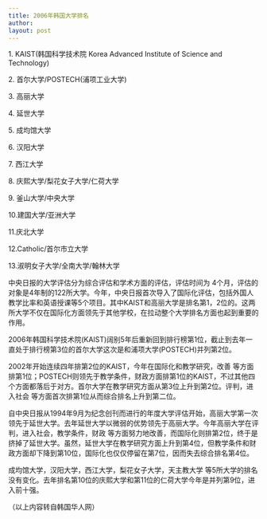 ```yaml
---
title: 2006年韩国大学排名 
author:
layout: post
---
```

<p>1. KAIST(韩国科学技术院 Korea Advanced Institute of Science and Technology)</p>
<p>2. 首尔大学/POSTECH(浦项工业大学)</p>
<p>3. 高丽大学</p>
<p>4. 延世大学</p>
<p>5. 成均馆大学</p>
<p>6. 汉阳大学</p>
<p>7. 西江大学</p>
<p>8. 庆熙大学/梨花女子大学/仁荷大学</p>
<p>9. 釜山大学/中央大学</p>
<p>10.建国大学/亚洲大学</p>
<p>11.庆北大学</p>
<p>12.Catholic/首尔市立大学</p>
<p>13.淑明女子大学/全南大学/翰林大学</p>
<p>中央日报的大学评估分为综合评估和学术方面的评估，评估时间为 4个月，评估的对象是4年制的122所大学。今年，中央日报首次导入了国际化评估，包括外国人教学比率和英语授课等5个项目。其中KAIST和高丽大学是排名第1，2位的。这两所大学不仅在国际化方面领先于其他学校，在拉动整个大学排名方面也起到重要的作用。</p>
<p>2006年韩国科学技术院(KAIST)阔别5年后重新回到排行榜第1位，截止到去年一直处于排行榜第3位的首尔大学这次是和浦项大学(POSTECH)并列第2位。</p>
<p>2002年开始连续四年排第2位的KAIST，今年在国际化和教学研究，改善 等方面排第1位；POSTECH则领先于教学条件，财政方面排第1位的KAIST，不过其他四个方面都落后于对方。首尔大学在教学研究方面从第3位上升到第2位。评判，进入社会 等方面首次排第1位从而综合排名上升到第二位。</p>
<p>自中央日报从1994年9月为纪念创刊而进行的年度大学评估开始，高丽大学第一次领先于延世大学。去年延世大学以微弱的优势领先于高丽大学。今年高丽大学在评判，进入社会，教学条件，财政 等方面努力地改善，而国际化则排第2位，终于是挤掉了延世大学。虽然，延世大学在教学研究方面上升到第4位，但教学条件和财政方面却下降到第10位，国际化也仅仅停留在第7位，因而失去综合排名第4位。</p>
<p>成均馆大学，汉阳大学，西江大学，梨花女子大学，天主教大学 等5所大学的排名没有变化。去年排名第10位的庆熙大学和第11位的仁荷大学今年是并列第9位，进入前十强。</p>
<p>                                              （以上内容转自韩国华人网）</p>
